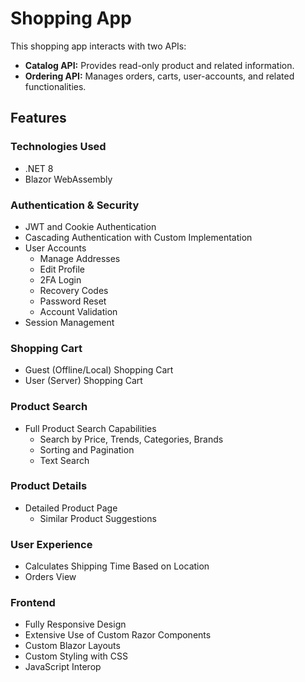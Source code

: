 # Shopping App

This shopping app interacts with two APIs:

- **Catalog API:** Provides read-only product and related information.
- **Ordering API:** Manages orders, carts, user-accounts, and related functionalities.

## Features

### Technologies Used

- .NET 8
- Blazor WebAssembly

### Authentication & Security

- JWT and Cookie Authentication
- Cascading Authentication with Custom Implementation
- User Accounts
  - Manage Addresses
  - Edit Profile
  - 2FA Login
  - Recovery Codes
  - Password Reset
  - Account Validation
- Session Management

### Shopping Cart

- Guest (Offline/Local) Shopping Cart
- User (Server) Shopping Cart

### Product Search

- Full Product Search Capabilities
  - Search by Price, Trends, Categories, Brands
  - Sorting and Pagination
  - Text Search

### Product Details

- Detailed Product Page
  - Similar Product Suggestions

### User Experience

- Calculates Shipping Time Based on Location
- Orders View

### Frontend

- Fully Responsive Design
- Extensive Use of Custom Razor Components
- Custom Blazor Layouts
- Custom Styling with CSS
- JavaScript Interop
